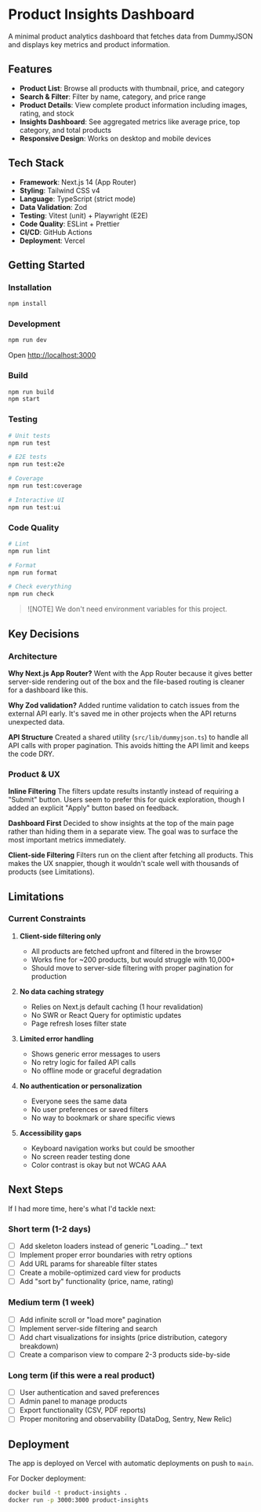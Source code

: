 # Product Insights Dashboard

A minimal product analytics dashboard that fetches data from DummyJSON and displays key metrics and product information.

## Features

- **Product List**: Browse all products with thumbnail, price, and category
- **Search & Filter**: Filter by name, category, and price range
- **Product Details**: View complete product information including images, rating, and stock
- **Insights Dashboard**: See aggregated metrics like average price, top category, and total products
- **Responsive Design**: Works on desktop and mobile devices

## Tech Stack

- **Framework**: Next.js 14 (App Router)
- **Styling**: Tailwind CSS v4
- **Language**: TypeScript (strict mode)
- **Data Validation**: Zod
- **Testing**: Vitest (unit) + Playwright (E2E)
- **Code Quality**: ESLint + Prettier
- **CI/CD**: GitHub Actions
- **Deployment**: Vercel

## Getting Started

### Installation

```bash
npm install
```

### Development

```bash
npm run dev
```

Open [http://localhost:3000](http://localhost:3000)

### Build

```bash
npm run build
npm start
```

### Testing

```bash
# Unit tests
npm run test

# E2E tests
npm run test:e2e

# Coverage
npm run test:coverage

# Interactive UI
npm run test:ui
```

### Code Quality

```bash
# Lint
npm run lint

# Format
npm run format

# Check everything
npm run check
```

> ![NOTE] We don't need environment variables for this project.

## Key Decisions

### Architecture

**Why Next.js App Router?**
Went with the App Router because it gives better server-side rendering out of the box and the file-based routing is cleaner for a dashboard like this.

**Why Zod validation?**
Added runtime validation to catch issues from the external API early. It's saved me in other projects when the API returns unexpected data.

**API Structure**
Created a shared utility (`src/lib/dummyjson.ts`) to handle all API calls with proper pagination. This avoids hitting the API limit and keeps the code DRY.

### Product & UX

**Inline Filtering**
The filters update results instantly instead of requiring a "Submit" button. Users seem to prefer this for quick exploration, though I added an explicit "Apply" button based on feedback.

**Dashboard First**
Decided to show insights at the top of the main page rather than hiding them in a separate view. The goal was to surface the most important metrics immediately.

**Client-side Filtering**
Filters run on the client after fetching all products. This makes the UX snappier, though it wouldn't scale well with thousands of products (see Limitations).

## Limitations

### Current Constraints

1. **Client-side filtering only**
   - All products are fetched upfront and filtered in the browser
   - Works fine for ~200 products, but would struggle with 10,000+
   - Should move to server-side filtering with proper pagination for production

2. **No data caching strategy**
   - Relies on Next.js default caching (1 hour revalidation)
   - No SWR or React Query for optimistic updates
   - Page refresh loses filter state

3. **Limited error handling**
   - Shows generic error messages to users
   - No retry logic for failed API calls
   - No offline mode or graceful degradation

4. **No authentication or personalization**
   - Everyone sees the same data
   - No user preferences or saved filters
   - No way to bookmark or share specific views

5. **Accessibility gaps**
   - Keyboard navigation works but could be smoother
   - No screen reader testing done
   - Color contrast is okay but not WCAG AAA

## Next Steps

If I had more time, here's what I'd tackle next:

### Short term (1-2 days)

- [ ] Add skeleton loaders instead of generic "Loading..." text
- [ ] Implement proper error boundaries with retry options
- [ ] Add URL params for shareable filter states
- [ ] Create a mobile-optimized card view for products
- [ ] Add "sort by" functionality (price, name, rating)

### Medium term (1 week)

- [ ] Add infinite scroll or "load more" pagination
- [ ] Implement server-side filtering and search
- [ ] Add chart visualizations for insights (price distribution, category breakdown)
- [ ] Create a comparison view to compare 2-3 products side-by-side

### Long term (if this were a real product)

- [ ] User authentication and saved preferences
- [ ] Admin panel to manage products
- [ ] Export functionality (CSV, PDF reports)
- [ ] Proper monitoring and observability (DataDog, Sentry, New Relic)

## Deployment

The app is deployed on Vercel with automatic deployments on push to `main`.

For Docker deployment:

```bash
docker build -t product-insights .
docker run -p 3000:3000 product-insights
```
